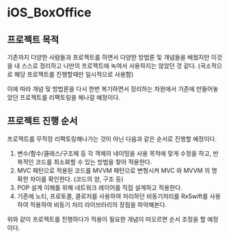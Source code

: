 # iOS_BoxOffice

## 프로젝트 목적
기존까지 다양한 사람들과 프로젝트를 하면서 다양한 방법론 및 개념들을 배웠지만 이것을 내 스스로 정리하고
나만의 프로젝트에 녹여서 사용하지는 않았던 것 같다. (국소적으로 해당 프로젝트를 진행할때만 일시적으로 사용함)


이에 따라 개념 및 방법론을 다시 한번 복기하면서 정리하는 차원에서 기존에 만들어놓았던 프로젝트를 리팩토링을 해나갈 예정이다.


## 프로젝트 진행 순서
프로젝트를 무작정 리팩토링해나가는 것이 아닌 다음과 같은 순서로 진행할 예정이다.

1. 변수/함수/클래스/구조체 등 각 객체의 네이밍을 사용 목적에 맞게 수정을 하고, 반복적인 코드를 최소화할 수 있는 방법을 찾아 적용한다.
2. MVC 패턴으로 적용된 코드를 MVVM 패턴으로 변형시켜 MVC 와 MVVM 의 명확한 차이를 확인한다. (코드의 양, 구조 등)
3. POP 설계 이해를 위해 네트워크 레이어를 직접 설계하고 적용한다.
4. 기존에 노티, 프로토콜, 클로저를 사용하여 처리하던 비동기처리를 RxSwift를 사용하여 적용하여 비동기 처리 라이브러리의 장점을 파악해본다.

위와 같이 프로젝트를 진행하다가 적용이 필요한 개념이 떠오르면 순서 조정을 할 예정이다.
